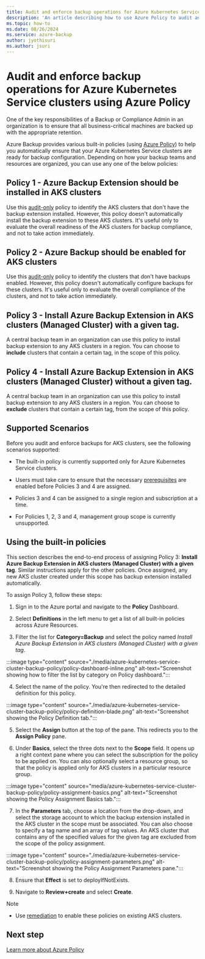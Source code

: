 ```yaml
---
title: Audit and enforce backup operations for Azure Kubernetes Service clusters using Azure Policy 
description: 'An article describing how to use Azure Policy to audit and enforce backup operations for all Azure Kubernetes Service clusters created in a given scope'
ms.topic: how-to
ms.date: 08/26/2024
ms.service: azure-backup
author: jyothisuri
ms.author: jsuri
---
```


# Audit and enforce backup operations for Azure Kubernetes Service clusters using Azure Policy 

One of the key responsibilities of a Backup or Compliance Admin in an organization is to ensure that all business-critical machines are backed up with the appropriate retention.

Azure Backup provides various built-in policies (using [Azure Policy](../governance/policy/overview.md)) to help you automatically ensure that your Azure Kubernetes Service clusters are ready for backup configuration. Depending on how your backup teams and resources are organized, you can use any one of the below policies:

## Policy 1 - Azure Backup Extension should be installed in AKS clusters

Use this [audit-only](../governance/policy/concepts/effects.md#audit) policy to identify the AKS clusters that don't have the backup extension installed. However, this policy doesn't automatically install the backup extension to these AKS clusters. It's useful only to evaluate the overall readiness of the AKS clusters for backup compliance, and not to take action immediately.

## Policy 2 - Azure Backup should be enabled for AKS clusters

Use this [audit-only](../governance/policy/concepts/effects.md#audit) policy to identify the clusters that don't have backups enabled. However, this policy doesn't automatically configure backups for these clusters. It's useful only to evaluate the overall compliance of the clusters, and not to take action immediately.

## Policy 3 - Install Azure Backup Extension in AKS clusters (Managed Cluster) with a given tag.

A central backup team in an organization can use this policy to install backup extension to any AKS clusters in a region. You can choose to **include** clusters that contain a certain tag, in the scope of this policy.

## Policy 4 - Install Azure Backup Extension in AKS clusters (Managed Cluster) without a given tag.

A central backup team in an organization can use this policy to install backup extension to any AKS clusters in a region. You can choose to **exclude** clusters that contain a certain tag, from the scope of this policy.

## Supported Scenarios

Before you audit and enforce backups for AKS clusters, see the following scenarios supported:

* The built-in policy is currently supported only for Azure Kubernetes Service clusters. 

* Users must take care to ensure that the necessary [prerequisites](azure-kubernetes-service-cluster-backup-concept.md#backup-extension) are enabled before Policies 3 and 4 are assigned.

* Policies 3 and 4 can be assigned to a single region and subscription at a time. 

* For Policies 1, 2, 3 and 4, management group scope is currently unsupported.

## Using the built-in policies

This section describes the end-to-end process of assigning Policy 3: **Install Azure Backup Extension in AKS clusters (Managed Cluster) with a given tag**. Similar instructions apply for the other policies. Once assigned, any new AKS cluster created under this scope has backup extension installed automatically.

To assign Policy 3, follow these steps:

1. Sign in to the Azure portal and navigate to the **Policy** Dashboard.
   
2. Select **Definitions** in the left menu to get a list of all built-in policies across Azure Resources.
   
3. Filter the list for **Category=Backup** and select the policy named *Install Azure Backup Extension in AKS clusters (Managed Cluster) with a given tag*.
   
:::image type="content" source="./media/azure-kubernetes-service-cluster-backup-policy/policy-dashboard-inline.png" alt-text="Screenshot showing how to filter the list by category on Policy dashboard.":::

4. Select the name of the policy. You're then redirected to the detailed definition for this policy.

:::image type="content" source="./media/azure-kubernetes-service-cluster-backup-policy/policy-definition-blade.png" alt-text="Screenshot showing the Policy Definition tab.":::

5. Select the **Assign** button at the top of the pane. This redirects you to the **Assign Policy** pane.
   
6. Under **Basics**, select the three dots next to the **Scope** field. It opens up a right context pane where you can select the subscription for the policy to be applied on. You can also optionally select a resource group, so that the policy is applied only for AKS clusters in a particular resource group.

:::image type="content" source="media/azure-kubernetes-service-cluster-backup-policy/policy-assignment-basics.png" alt-text="Screenshot showing the Policy Assignment Basics tab.":::

7. In the **Parameters** tab, choose a location from the drop-down, and select the storage account to which the backup extension installed in the AKS cluster in the scope must be associated. You can also choose to specify a tag name and an array of tag values. An AKS cluster that contains any of the specified values for the given tag are excluded from the scope of the policy assignment.

:::image type="content" source="./media/azure-kubernetes-service-cluster-backup-policy/policy-assignment-parameters.png" alt-text="Screenshot showing the Policy Assignment Parameters pane.":::

8. Ensure that **Effect** is set to deployIfNotExists.
   
9. Navigate to **Review+create** and select **Create**.

> [!NOTE]
>
> - Use [remediation](../governance/policy/how-to/remediate-resources.md) to enable these policies on existing AKS clusters.

## Next step

[Learn more about Azure Policy](../governance/policy/overview.md)
